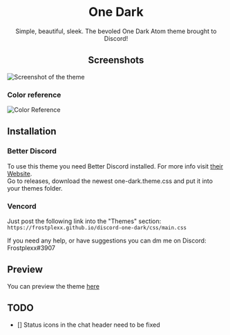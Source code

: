 <h1 align="center">One Dark</h1>

<p align="center">Simple, beautiful, sleek. The bevoled One Dark Atom theme brought to Discord!</p>

<h2 align="center">Screenshots</h2>

![Screenshot of the theme](https://user-images.githubusercontent.com/62436912/199924377-932f4a8a-867c-468b-bf65-c6253930f664.png)

### Color reference

![Color Reference](https://user-images.githubusercontent.com/62436912/199061488-33d15f72-1065-4a38-bb79-c8571dbe3669.png)

## Installation

### Better Discord
To use this theme you need Better Discord installed. For more info visit [their Website](https://betterdiscord.app).<br />
Go to releases, download the newest one-dark.theme.css and put it into your themes folder.

### Vencord

Just post the following link into the "Themes" section: `https://frostplexx.github.io/discord-one-dark/css/main.css`

If you need any help, or have suggestions you can dm me on Discord: Frostplexx#3907

## Preview

You can preview the theme [here](https://gibbu.github.io/ThemePreview/?file=https://frostplexx.github.io/discord-one-dark/css/main.css)

## TODO

- [] Status icons in the chat header need to be fixed